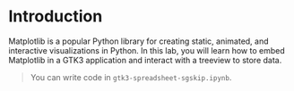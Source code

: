 # Introduction

Matplotlib is a popular Python library for creating static, animated, and interactive visualizations in Python. In this lab, you will learn how to embed Matplotlib in a GTK3 application and interact with a treeview to store data.

> You can write code in `gtk3-spreadsheet-sgskip.ipynb`.

